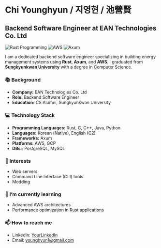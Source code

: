 # Chi Younghyun / 지영현 / 池營賢

## Backend Software Engineer at EAN Technologies Co. Ltd

![Rust Programming](https://img.shields.io/badge/Rust-000000?style=for-the-badge&logo=rust&logoColor=white)
![AWS](https://img.shields.io/badge/AWS-FF9900?style=for-the-badge&logo=amazonaws&logoColor=white)
![Axum](https://img.shields.io/badge/Axum-764ABC?style=for-the-badge&logo=axum&logoColor=white)

I am a dedicated backend software engineer specializing in building energy management systems using **Rust**, **Axum**, and **AWS**. I graduated from **Sungkyunkwan University** with a degree in Computer Science.

### 📚 Background
- **Company:** EAN Technologies Co. Ltd
- **Role:** Backend Software Engineer
- **Education:** CS Alumni, Sungkyunkwan University

### 💻 Technology Stack
- **Programming Languages:** Rust, C, C++, Java, Python
- **Languages:** Korean (Native), English (C2)
- **Frameworks:** Axum
- **Platforms:** AWS, GCP
- **DBs:**: PostgreSQL, MySQL

### 🚀 Interests
- Web servers
- Command Line Interface (CLI) tools
- Modding

### 🌱 I’m currently learning
- Advanced AWS architectures
- Performance optimization in Rust applications

### 📫 How to reach me
- LinkedIn: [YourLinkedIn]([https://linkedin.com](https://www.linkedin.com/in/younghyun-chi-a60b59a9/))
- Email: [younghyun1@gmail.com](mailto:younghyun1@gmail.com)
